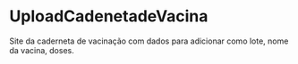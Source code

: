 # UploadCadenetadeVacina
Site da caderneta de vacinação com dados para adicionar como lote, nome da vacina, doses.


